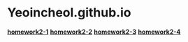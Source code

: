 # Yeoincheol.github.io

[**homework2-1**](https://Yeoincheol.github.io/homework2-1.html)
[**homework2-2**](https://Yeoincheol.github.io/homework2-2.html)
[**homework2-3**](https://Yeoincheol.github.io/homework2-3.html)
[**homework2-4**](https://Yeoincheol.github.io/homework2-4.html)
